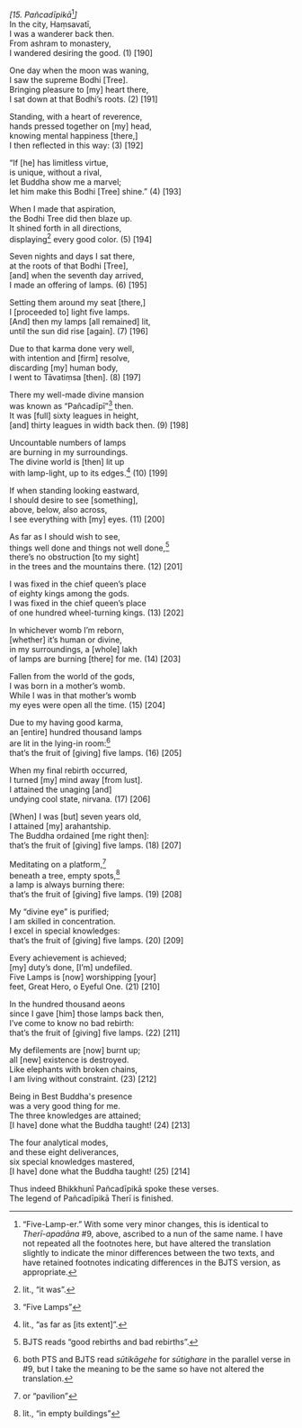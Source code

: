 *\[15. Pañcadīpikā*[^1]*\]*  
In the city, Haṃsavatī,  
I was a wanderer back then.  
From ashram to monastery,  
I wandered desiring the good. (1) \[190\]

One day when the moon was waning,  
I saw the supreme Bodhi \[Tree\].  
Bringing pleasure to \[my\] heart there,  
I sat down at that Bodhi’s roots. (2) \[191\]

Standing, with a heart of reverence,  
hands pressed together on \[my\] head,  
knowing mental happiness \[there,\]  
I then reflected in this way: (3) \[192\]

“If \[he\] has limitless virtue,  
is unique, without a rival,  
let Buddha show me a marvel;  
let him make this Bodhi \[Tree\] shine.” (4) \[193\]

When I made that aspiration,  
the Bodhi Tree did then blaze up.  
It shined forth in all directions,  
displaying[^2] every good color. (5) \[194\]

Seven nights and days I sat there,  
at the roots of that Bodhi \[Tree\],  
\[and\] when the seventh day arrived,  
I made an offering of lamps. (6) \[195\]

Setting them around my seat \[there,\]  
I \[proceeded to\] light five lamps.  
\[And\] then my lamps \[all remained\] lit,  
until the sun did rise \[again\]. (7) \[196\]

Due to that karma done very well,  
with intention and \[firm\] resolve,  
discarding \[my\] human body,  
I went to Tāvatiṃsa \[then\]. (8) \[197\]

There my well-made divine mansion  
was known as “Pañcadīpī”[^3] then.  
It was \[full\] sixty leagues in height,  
\[and\] thirty leagues in width back then. (9) \[198\]

Uncountable numbers of lamps  
are burning in my surroundings.  
The divine world is \[then\] lit up  
with lamp-light, up to its edges.[^4] (10) \[199\]

If when standing looking eastward,  
I should desire to see \[something\],  
above, below, also across,  
I see everything with \[my\] eyes. (11) \[200\]

As far as I should wish to see,  
things well done and things not well done,[^5]  
there’s no obstruction \[to my sight\]  
in the trees and the mountains there. (12) \[201\]

I was fixed in the chief queen’s place  
of eighty kings among the gods.  
I was fixed in the chief queen’s place  
of one hundred wheel-turning kings. (13) \[202\]

In whichever womb I’m reborn,  
\[whether\] it’s human or divine,  
in my surroundings, a \[whole\] lakh  
of lamps are burning \[there\] for me. (14) \[203\]

Fallen from the world of the gods,  
I was born in a mother’s womb.  
While I was in that mother’s womb  
my eyes were open all the time. (15) \[204\]

Due to my having good karma,  
an \[entire\] hundred thousand lamps  
are lit in the lying-in room:[^6]  
that’s the fruit of \[giving\] five lamps. (16) \[205\]

When my final rebirth occurred,  
I turned \[my\] mind away \[from lust\].  
I attained the unaging \[and\]  
undying cool state, nirvana. (17) \[206\]

\[When\] I was \[but\] seven years old,  
I attained \[my\] arahantship.  
The Buddha ordained \[me right then\]:  
that’s the fruit of \[giving\] five lamps. (18) \[207\]

Meditating on a platform,[^7]  
beneath a tree, empty spots,[^8]  
a lamp is always burning there:  
that’s the fruit of \[giving\] five lamps. (19) \[208\]

My “divine eye” is purified;  
I am skilled in concentration.  
I excel in special knowledges:  
that’s the fruit of \[giving\] five lamps. (20) \[209\]

Every achievement is achieved;  
\[my\] duty’s done, \[I’m\] undefiled.  
Five Lamps is \[now\] worshipping \[your\]  
feet, Great Hero, o Eyeful One. (21) \[210\]

In the hundred thousand aeons  
since I gave \[him\] those lamps back then,  
I’ve come to know no bad rebirth:  
that’s the fruit of \[giving\] five lamps. (22) \[211\]

My defilements are \[now\] burnt up;  
all \[new\] existence is destroyed.  
Like elephants with broken chains,  
I am living without constraint. (23) \[212\]

Being in Best Buddha's presence  
was a very good thing for me.  
The three knowledges are attained;  
\[I have\] done what the Buddha taught! (24) \[213\]

The four analytical modes,  
and these eight deliverances,  
six special knowledges mastered,  
\[I have\] done what the Buddha taught! (25) \[214\]

Thus indeed Bhikkhunī Pañcadīpikā spoke these verses.  
The legend of Pañcadīpikā Therī is finished.  
[^1]: “Five-Lamp-er.” With some very minor changes, this is identical to
    *Therī-apadāna* \#9, above, ascribed to a nun of the same name. I
    have not repeated all the footnotes here, but have altered the
    translation slightly to indicate the minor differences between the
    two texts, and have retained footnotes indicating differences in the
    BJTS version, as appropriate.  
[^2]: lit., “it was”.  
[^3]: “Five Lamps”  
[^4]: lit., “as far as \[its extent\]”.  
[^5]: BJTS reads “good rebirths and bad rebirths”.  
[^6]: both PTS and BJTS read *sūtikāgehe* for *sūtighare* in the
    parallel verse in \#9, but I take the meaning to be the same so have
    not altered the translation.  
[^7]: or “pavilion”  
[^8]: lit., “in empty buildings”
